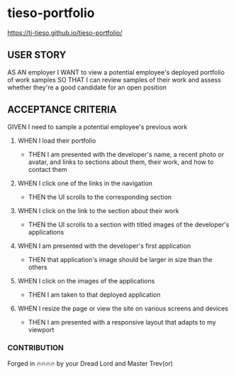 # tieso-portfolio
https://tj-tieso.github.io/tieso-portfolio/

## USER STORY

AS AN employer
I WANT to view a potential employee's deployed portfolio of work samples
SO THAT I can review samples of their work and assess whether they're a good candidate for an open position

## ACCEPTANCE CRITERIA

GIVEN I need to sample a potential employee's previous work

1. WHEN I load their portfolio
   - THEN I am presented with the developer's name, a recent photo or avatar, and links to sections about them, their work, and how to contact them
2. WHEN I click one of the links in the navigation

   - THEN the UI scrolls to the corresponding section

3. WHEN I click on the link to the section about their work

   - THEN the UI scrolls to a section with titled images of the developer's applications

4. WHEN I am presented with the developer's first application

   - THEN that application's image should be larger in size than the others

5. WHEN I click on the images of the applications

   - THEN I am taken to that deployed application

6. WHEN I resize the page or view the site on various screens and devices
   - THEN I am presented with a responsive layout that adapts to my viewport

### CONTRIBUTION

Forged in 🔥🔥🔥🔥 by your Dread Lord and Master Trev(or)
